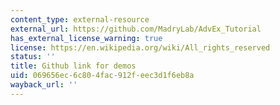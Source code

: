 ```yaml
---
content_type: external-resource
external_url: https://github.com/MadryLab/AdvEx_Tutorial
has_external_license_warning: true
license: https://en.wikipedia.org/wiki/All_rights_reserved
status: ''
title: Github link for demos
uid: 069656ec-6c80-4fac-912f-eec3d1f6eb8a
wayback_url: ''
---
```

